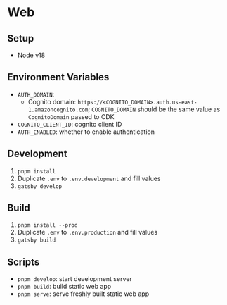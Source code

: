 # Web

## Setup

- Node v18

## Environment Variables

- `AUTH_DOMAIN`:
  - Cognito domain: `https://<COGNITO_DOMAIN>.auth.us-east-1.amazoncognito.com`;
    `COGNITO_DOMAIN` should be the same value as `CognitoDomain` passed to CDK
- `COGNITO_CLIENT_ID`: cognito client ID
- `AUTH_ENABLED`: whether to enable authentication

## Development

1. `pnpm install`
2. Duplicate `.env` to `.env.development` and fill values
3. `gatsby develop`

## Build

1. `pnpm install --prod`
2. Duplicate `.env` to `.env.production` and fill values
3. `gatsby build`

## Scripts

- `pnpm develop`: start development server
- `pnpm build`: build static web app
- `pnpm serve`: serve freshly built static web app
